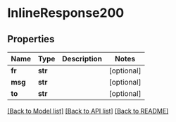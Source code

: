 # InlineResponse200


## Properties
Name | Type | Description | Notes
------------ | ------------- | ------------- | -------------
**fr** | **str** |  | [optional] 
**msg** | **str** |  | [optional] 
**to** | **str** |  | [optional] 

[[Back to Model list]](../README.md#documentation-for-models) [[Back to API list]](../README.md#documentation-for-api-endpoints) [[Back to README]](../README.md)


